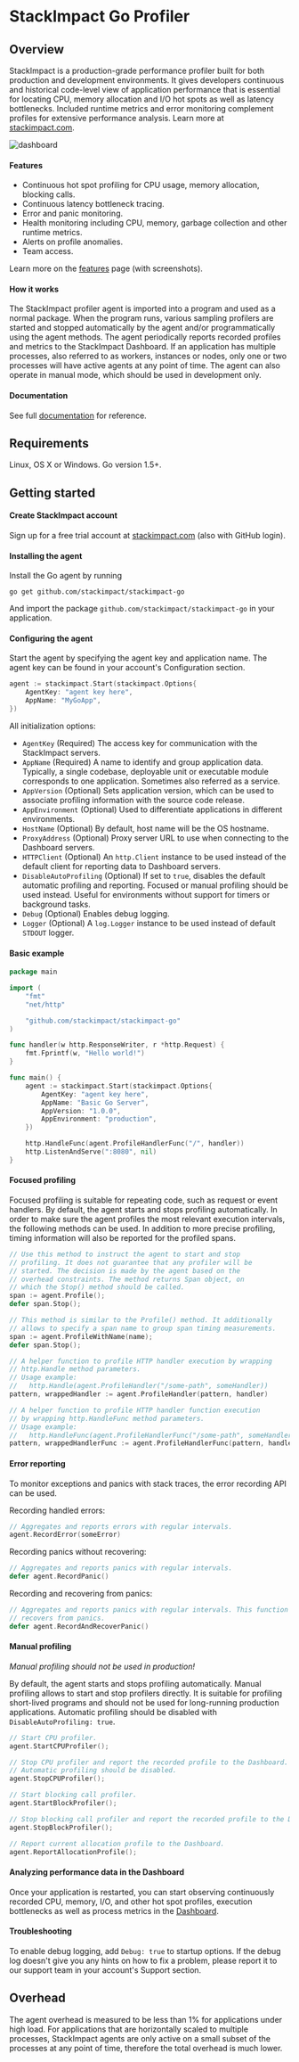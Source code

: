 # StackImpact Go Profiler

## Overview

StackImpact is a production-grade performance profiler built for both production and development environments. It gives developers continuous and historical code-level view of application performance that is essential for locating CPU, memory allocation and I/O hot spots as well as latency bottlenecks. Included runtime metrics and error monitoring complement profiles for extensive performance analysis. Learn more at [stackimpact.com](https://stackimpact.com/).

![dashboard](https://stackimpact.com/img/readme/hotspots-cpu-1.5-go.png)

#### Features

* Continuous hot spot profiling for CPU usage, memory allocation, blocking calls.
* Continuous latency bottleneck tracing.
* Error and panic monitoring.
* Health monitoring including CPU, memory, garbage collection and other runtime metrics.
* Alerts on profile anomalies.
* Team access.

Learn more on the [features](https://stackimpact.com/features/) page (with screenshots).


#### How it works

The StackImpact profiler agent is imported into a program and used as a normal package. When the program runs, various sampling profilers are started and stopped automatically by the agent and/or programmatically using the agent methods. The agent periodically reports recorded profiles and metrics to the StackImpact Dashboard. If an application has multiple processes, also referred to as workers, instances or nodes, only one or two processes will have active agents at any point of time. The agent can also operate in manual mode, which should be used in development only.


#### Documentation

See full [documentation](https://stackimpact.com/docs/) for reference.



## Requirements

Linux, OS X or Windows. Go version 1.5+.


## Getting started


#### Create StackImpact account

Sign up for a free trial account at [stackimpact.com](https://stackimpact.com) (also with GitHub login).


#### Installing the agent

Install the Go agent by running

```
go get github.com/stackimpact/stackimpact-go
```

And import the package `github.com/stackimpact/stackimpact-go` in your application.


#### Configuring the agent

Start the agent by specifying the agent key and application name. The agent key can be found in your account's Configuration section.

```go
agent := stackimpact.Start(stackimpact.Options{
	AgentKey: "agent key here",
	AppName: "MyGoApp",
})
```

All initialization options:

* `AgentKey` (Required) The access key for communication with the StackImpact servers.
* `AppName` (Required) A name to identify and group application data. Typically, a single codebase, deployable unit or executable module corresponds to one application. Sometimes also referred as a service.
* `AppVersion` (Optional) Sets application version, which can be used to associate profiling information with the source code release.
* `AppEnvironment` (Optional) Used to differentiate applications in different environments.
* `HostName` (Optional) By default, host name will be the OS hostname.
* `ProxyAddress` (Optional) Proxy server URL to use when connecting to the Dashboard servers.
* `HTTPClient` (Optional) An `http.Client` instance to be used instead of the default client for reporting data to Dashboard servers.
* `DisableAutoProfiling` (Optional) If set to `true`, disables the default automatic profiling and reporting. Focused or manual profiling should be used instead. Useful for environments without support for timers or background tasks.
* `Debug` (Optional) Enables debug logging.
* `Logger` (Optional) A `log.Logger` instance to be used instead of default `STDOUT` logger.


#### Basic example

```go
package main

import (
	"fmt"
	"net/http"

	"github.com/stackimpact/stackimpact-go"
)

func handler(w http.ResponseWriter, r *http.Request) {
	fmt.Fprintf(w, "Hello world!")
}

func main() {
	agent := stackimpact.Start(stackimpact.Options{
		AgentKey: "agent key here",
		AppName: "Basic Go Server",
		AppVersion: "1.0.0",
		AppEnvironment: "production",
	})

	http.HandleFunc(agent.ProfileHandlerFunc("/", handler)) 
	http.ListenAndServe(":8080", nil)
}
```


#### Focused profiling

Focused profiling is suitable for repeating code, such as request or event handlers. By default, the agent starts and stops profiling automatically. In order to make sure the agent profiles the most relevant execution intervals, the following methods can be used. In addition to more precise profiling, timing information will also be reported for the profiled spans.

```go
// Use this method to instruct the agent to start and stop 
// profiling. It does not guarantee that any profiler will be 
// started. The decision is made by the agent based on the 
// overhead constraints. The method returns Span object, on 
// which the Stop() method should be called. 
span := agent.Profile();
defer span.Stop();
```

```go
// This method is similar to the Profile() method. It additionally
// allows to specify a span name to group span timing measurements.
span := agent.ProfileWithName(name);
defer span.Stop();
```

```go
// A helper function to profile HTTP handler execution by wrapping 
// http.Handle method parameters.
// Usage example:
//   http.Handle(agent.ProfileHandler("/some-path", someHandler))
pattern, wrappedHandler := agent.ProfileHandler(pattern, handler)
```

```go
// A helper function to profile HTTP handler function execution 
// by wrapping http.HandleFunc method parameters.
// Usage example:
//   http.HandleFunc(agent.ProfileHandlerFunc("/some-path", someHandlerFunc))
pattern, wrappedHandlerFunc := agent.ProfileHandlerFunc(pattern, handlerFunc)
```


#### Error reporting

To monitor exceptions and panics with stack traces, the error recording API can be used.

Recording handled errors:

```go
// Aggregates and reports errors with regular intervals.
agent.RecordError(someError)
```

Recording panics without recovering:

```go
// Aggregates and reports panics with regular intervals.
defer agent.RecordPanic()
```

Recording and recovering from panics:

```go
// Aggregates and reports panics with regular intervals. This function also
// recovers from panics.
defer agent.RecordAndRecoverPanic()
```


#### Manual profiling

*Manual profiling should not be used in production!*

By default, the agent starts and stops profiling automatically. Manual profiling allows to start and stop profilers directly. It is suitable for profiling short-lived programs and should not be used for long-running production applications. Automatic profiling should be disabled with `DisableAutoProfiling: true`.

```go
// Start CPU profiler.
agent.StartCPUProfiler();
```

```go
// Stop CPU profiler and report the recorded profile to the Dashboard.
// Automatic profiling should be disabled.
agent.StopCPUProfiler();
```

```go
// Start blocking call profiler.
agent.StartBlockProfiler();
```

```go
// Stop blocking call profiler and report the recorded profile to the Dashboard.
agent.StopBlockProfiler();
```

```go
// Report current allocation profile to the Dashboard.
agent.ReportAllocationProfile();
```


#### Analyzing performance data in the Dashboard

Once your application is restarted, you can start observing continuously recorded CPU, memory, I/O, and other hot spot profiles, execution bottlenecks as well as process metrics in the [Dashboard](https://dashboard.stackimpact.com/).


#### Troubleshooting

To enable debug logging, add `Debug: true` to startup options. If the debug log doesn't give you any hints on how to fix a problem, please report it to our support team in your account's Support section.


## Overhead

The agent overhead is measured to be less than 1% for applications under high load. For applications that are horizontally scaled to multiple processes, StackImpact agents are only active on a small subset of the processes at any point of time, therefore the total overhead is much lower.

